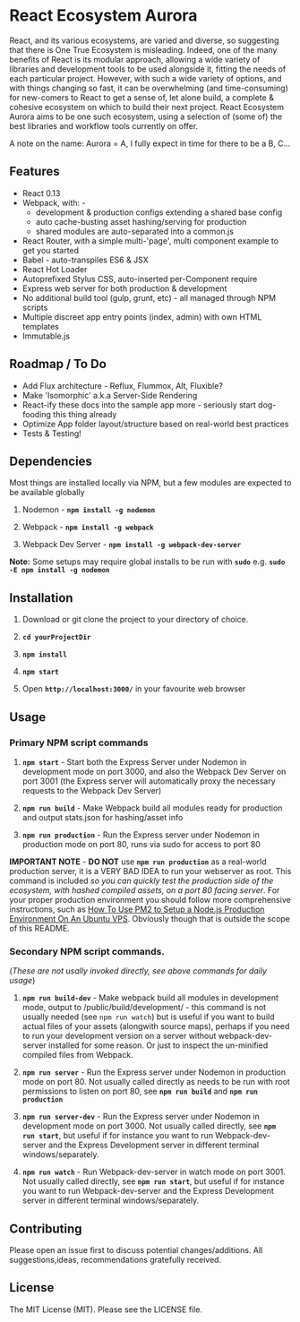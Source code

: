 # React Ecosystem Aurora

React, and its various ecosystems, are varied and diverse, so suggesting that there is One True Ecosystem is misleading. Indeed, one of the many benefits of React is its modular approach, allowing a wide variety of libraries and development tools to be used alongside it, fitting the needs of each particular project. However, with such a wide variety of options, and with things changing so fast, it can be overwhelming (and time-consuming) for new-comers to React to get a sense of, let alone build, a complete & cohesive ecosystem on which to build their next project. React Ecosystem Aurora aims to be one such ecosystem, using a selection of (some of) the best libraries and workflow tools currently on offer.

A note on the name: Aurora = A, I fully expect in time for there to be a B, C...

## Features

* React 0.13
* Webpack, with: -
    * development & production configs extending a shared base config
    * auto cache-busting asset hashing/serving for production
    * shared modules are auto-separated into a common.js
* React Router, with a simple multi-'page', multi component example to get you started
* Babel - auto-transpiles ES6 & JSX
* React Hot Loader
* Autoprefixed Stylus CSS, auto-inserted per-Component require
* Express web server for both production & development
* No additional build tool (gulp, grunt, etc) - all managed through NPM scripts
* Multiple discreet app entry points (index, admin) with own HTML templates
* Immutable.js

## Roadmap / To Do

* Add Flux architecture - Reflux, Flummox, Alt, Fluxible?
* Make 'Isomorphic' a.k.a Server-Side Rendering
* React-ify these docs into the sample app more - seriously start dog-fooding this thing already
* Optimize App folder layout/structure based on real-world best practices
* Tests & Testing!

## Dependencies

Most things are installed locally via NPM, but a few modules are expected to be available globally

1. Nodemon - **`npm install -g nodemon`**

2. Webpack - **`npm install -g webpack`**

3. Webpack Dev Server - **`npm install -g webpack-dev-server`**

**Note:** Some setups may require global installs to be run with **`sudo`** e.g. **`sudo -E npm install -g nodemon`**

## Installation

1. Download or git clone the project to your directory of choice.

2. **`cd yourProjectDir`**

3. **`npm install`**

4. **`npm start`**

5. Open **`http://localhost:3000/`** in your favourite web browser

## Usage

### Primary NPM script commands

1. **`npm start`** - Start both the Express Server under Nodemon in development mode on port 3000, and also the Webpack Dev Server on port 3001 (the Express server will automatically proxy the necessary requests to the Webpack Dev Server)

2. **`npm run build`** - Make Webpack build all modules ready for production and output stats.json for hashing/asset info

3. **`npm run production`** - Run the Express server under Nodemon in production mode on port 80, runs via sudo for access to port 80

**IMPORTANT NOTE** - **DO NOT** use **`npm run production`** as a real-world production server, it is a VERY BAD IDEA to run your webserver as root. This command is included *so you can quickly test the production side of the ecosystem, with hashed compiled assets, on a port 80 facing server*. For your proper production environment you should follow more comprehensive instructions, such as [How To Use PM2 to Setup a Node.js Production Environment On An Ubuntu VPS](https://www.digitalocean.com/community/tutorials/how-to-use-pm2-to-setup-a-node-js-production-environment-on-an-ubuntu-vps). Obviously though that is outside the scope of this README.

### Secondary NPM script commands.

(*These are not usally invoked directly, see above commands for daily usage*)

1. **`npm run build-dev`** - Make webpack build all modules in development mode, output to /public/build/development/ - this command is not usually needed (see `npm run watch`) but is useful if you want to build actual files of your assets (alongwith source maps), perhaps if you need to run your development version on a server without webpack-dev-server installed for some reason. Or just to inspect the un-minified compiled files from Webpack.

2. **`npm run server`** - Run the Express server under Nodemon in production mode on port 80. Not usually called directly as needs to be run with root permissions to listen on port 80, see **`npm run build`** and **`npm run production`**

3. **`npm run server-dev`** - Run the Express server under Nodemon in development mode on port 3000. Not usually called directly, see **`npm run start`**, but useful if for instance you want to run Webpack-dev-server and the Express Development server in different terminal windows/separately.

4. **`npm run watch`** - Run Webpack-dev-server in watch mode on port 3001. Not usually called directly, see **`npm run start`**, but useful if for instance you want to run Webpack-dev-server and the Express Development server in different terminal windows/separately.

## Contributing

Please open an issue first to discuss potential changes/additions. All suggestions,ideas, recommendations gratefully received.

## License

The MIT License (MIT). Please see the LICENSE file.

